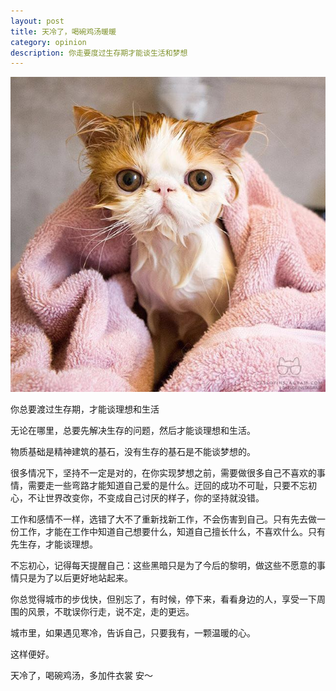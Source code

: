 ```yaml
---
layout: post
title: 天冷了，喝碗鸡汤暖暖
category: opinion
description: 你走要度过生存期才能谈生活和梦想
---
```


![keep good care of yourself](/images/2015_10/cold.pic.jpg)

你总要渡过生存期，才能谈理想和生活

无论在哪里，总要先解决生存的问题，然后才能谈理想和生活。

物质基础是精神建筑的基石，没有生存的基石是不能谈梦想的。

很多情况下，坚持不一定是对的，在你实现梦想之前，需要做很多自己不喜欢的事情，需要走一些弯路才能知道自己爱的是什么。迂回的成功不可耻，只要不忘初心，不让世界改变你，不变成自己讨厌的样子，你的坚持就没错。

工作和感情不一样，选错了大不了重新找新工作，不会伤害到自己。只有先去做一份工作，才能在工作中知道自己想要什么，知道自己擅长什么，不喜欢什么。只有先生存，才能谈理想。

不忘初心，记得每天提醒自己：这些黑暗只是为了今后的黎明，做这些不愿意的事情只是为了以后更好地站起来。

你总觉得城市的步伐快，但别忘了，有时候，停下来，看看身边的人，享受一下周围的风景，不耽误你行走，说不定，走的更远。

城市里，如果遇见寒冷，告诉自己，只要我有，一颗温暖的心。

这样便好。

天冷了，喝碗鸡汤，多加件衣裳
安～
